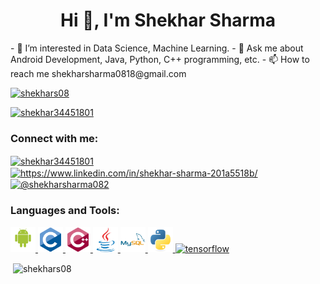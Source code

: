 <h1 align="center">Hi 👋, I'm Shekhar Sharma</h1>
- 👀 I’m interested in Data Science, Machine Learning.
- 💬 Ask me about Android Development, Java, Python, C++ programming, etc.
- 📫 How to reach me shekharsharma0818@gmail.com



<p align="left"> <a href="https://github.com/ryo-ma/github-profile-trophy"><img src="https://github-profile-trophy.vercel.app/?username=shekhars08" alt="shekhars08" /></a> </p>

<p align="left"> <a href="https://twitter.com/shekhar34451801" target="blank"><img src="https://img.shields.io/twitter/follow/shekhar34451801?logo=twitter&style=for-the-badge" alt="shekhar34451801" /></a> </p>

<h3 align="left">Connect with me:</h3>
<p align="left">
<a href="https://twitter.com/shekhar34451801" target="blank"><img align="center" src="https://raw.githubusercontent.com/rahuldkjain/github-profile-readme-generator/master/src/images/icons/Social/twitter.svg" alt="shekhar34451801" height="30" width="40" /></a>
<a href="https://linkedin.com/in/https://www.linkedin.com/in/shekhar-sharma-201a5518b/" target="blank"><img align="center" src="https://raw.githubusercontent.com/rahuldkjain/github-profile-readme-generator/master/src/images/icons/Social/linked-in-alt.svg" alt="https://www.linkedin.com/in/shekhar-sharma-201a5518b/" height="30" width="40" /></a>
<a href="https://www.hackerrank.com/@shekharsharma082" target="blank"><img align="center" src="https://raw.githubusercontent.com/rahuldkjain/github-profile-readme-generator/master/src/images/icons/Social/hackerrank.svg" alt="@shekharsharma082" height="30" width="40" /></a>
</p>

<h3 align="left">Languages and Tools:</h3>
<p align="left"> <a href="https://developer.android.com" target="_blank"> <img src="https://raw.githubusercontent.com/devicons/devicon/master/icons/android/android-original-wordmark.svg" alt="android" width="40" height="40"/> </a> <a href="https://www.cprogramming.com/" target="_blank"> <img src="https://raw.githubusercontent.com/devicons/devicon/master/icons/c/c-original.svg" alt="c" width="40" height="40"/> </a> <a href="https://www.w3schools.com/cpp/" target="_blank"> <img src="https://raw.githubusercontent.com/devicons/devicon/master/icons/cplusplus/cplusplus-original.svg" alt="cplusplus" width="40" height="40"/> </a> <a href="https://www.java.com" target="_blank"> <img src="https://raw.githubusercontent.com/devicons/devicon/master/icons/java/java-original.svg" alt="java" width="40" height="40"/> </a> <a href="https://www.mysql.com/" target="_blank"> <img src="https://raw.githubusercontent.com/devicons/devicon/master/icons/mysql/mysql-original-wordmark.svg" alt="mysql" width="40" height="40"/> </a> <a href="https://www.python.org" target="_blank"> <img src="https://raw.githubusercontent.com/devicons/devicon/master/icons/python/python-original.svg" alt="python" width="40" height="40"/> </a> <a href="https://www.tensorflow.org" target="_blank"> <img src="https://www.vectorlogo.zone/logos/tensorflow/tensorflow-icon.svg" alt="tensorflow" width="40" height="40"/> </a> </p>

<p>&nbsp;<img align="center" src="https://github-readme-stats.vercel.app/api?username=shekhars08&show_icons=true&locale=en" alt="shekhars08" /></p>

